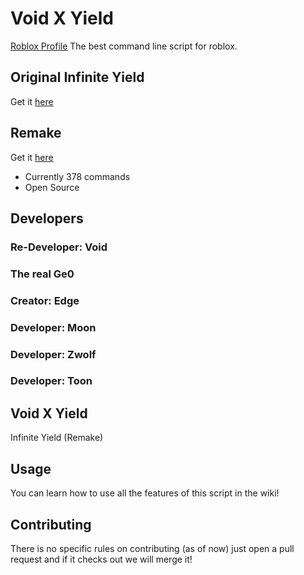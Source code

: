 # Void X Yield 
[Roblox Profile](https://www.roblox.com/tr/users/8029828714/profile?friendshipSourceType=PlayerSearch)
The best command line script for roblox.

## Original Infinite Yield
Get it [here](https://github.com/EdgeIY/infiniteyield/wiki)

## Remake
Get it [here](https://github.com/DarkSkull-Developer/VoidX-Yield)

 - Currently 378 commands
 - Open Source

## Developers

### Re-Developer: Void

### The real Ge0
### Creator: Edge

### Developer: Moon
### Developer: Zwolf
### Developer: Toon

## Void X Yield
Infinite Yield (Remake)

## Usage
You can learn how to use all the features of this script in the wiki!

## Contributing
There is no specific rules on contributing (as of now) just open a pull request and if it checks out we will merge it!
